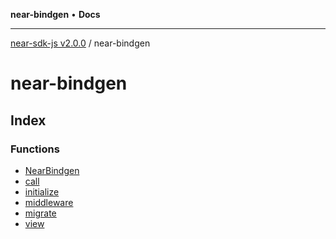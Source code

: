 **near-bindgen** • **Docs**

***

[near-sdk-js v2.0.0](../packages.md) / near-bindgen

# near-bindgen

## Index

### Functions

- [NearBindgen](functions/NearBindgen.md)
- [call](functions/call.md)
- [initialize](functions/initialize.md)
- [middleware](functions/middleware.md)
- [migrate](functions/migrate.md)
- [view](functions/view.md)
